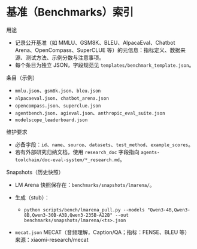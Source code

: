 # 基准（Benchmarks）索引

用途
- 记录公开基准（如 MMLU、GSM8K、BLEU、AlpacaEval、Chatbot Arena、OpenCompass、SuperCLUE 等）的元信息：指标定义、数据来源、测试方法、示例分数与注意事项。
- 每个条目为独立 JSON，字段规范见 `templates/benchmark_template.json`。

条目（示例）
- `mmlu.json`、`gsm8k.json`、`bleu.json`
- `alpacaeval.json`、`chatbot_arena.json`
- `opencompass.json`、`superclue.json`
- `agentbench.json`、`agieval.json`、`anthropic_eval_suite.json`
- `modelscope_leaderboard.json`

维护要求
- 必备字段：`id`、`name`、`source`、`datasets`、`test_method`、`example_scores`。
- 若有外部研究归纳文档，使用 `research_doc` 字段指向 `agents-toolchain/doc-eval-system/*_research.md`。

Snapshots（历史快照）
- LM Arena 快照保存在：`benchmarks/snapshots/lmarena/`。
- 生成（stub）：
  - `python scripts/bench/lmarena_pull.py --models "Qwen3-4B,Qwen3-8B,Qwen3-30B-A3B,Qwen3-235B-A22B" --out benchmarks/snapshots/lmarena/<ts>.json`

- `mecat.json` MECAT（音频理解，Caption/QA；指标：FENSE、BLEU 等）来源：xiaomi-research/mecat
